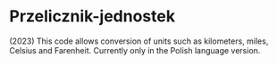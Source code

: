# Przelicznik-jednostek
(2023)
This code allows conversion of units such as kilometers, miles, Celsius and Farenheit.
Currently only in the Polish language version.
